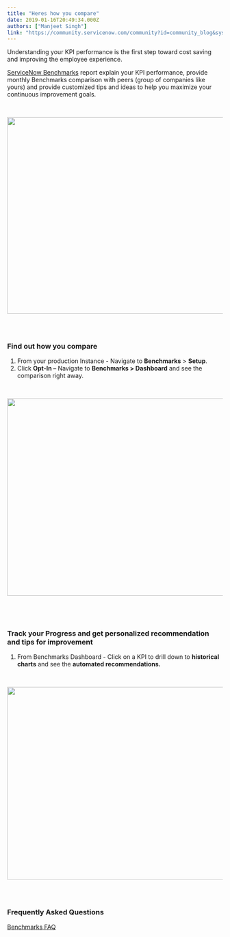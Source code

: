 ```yaml
---
title: "Heres how you compare"
date: 2019-01-16T20:49:34.000Z
authors: ["Manjeet Singh"]
link: "https://community.servicenow.com/community?id=community_blog&sys_id=2ef054a9db8be340afc902d5ca9619d2"
---
```

<p class="p1">Understanding your KPI performance is the first step toward cost saving and improving the employee experience.</p>
<p class="p1"><a href="https://docs.servicenow.com/bundle/london-it-service-management/page/product/benchmarks/reference/r_Benchmarks.html" rel="nofollow">ServiceNow Benchmarks</a> report explain your KPI performance, provide monthly Benchmarks comparison with peers (group of companies like yours) and provide customized tips and ideas to help you maximize your continuous improvement goals.</p>
<p class="p1"> </p>
<p class="p2"><img style="max-width: 100%; max-height: 480px;" src="f2af00e1db8be340afc902d5ca9619c9.iix" width="734" height="459" /></p>
<h3 class="p1"> </h3>
<h3 class="p1">Find out how you compare</h3>
<ol class="ol1"><li class="li1">From your production Instance - <span class="s1">Navigate to <strong>Benchmarks</strong> &gt; <strong>Setup</strong>.</span></li><li class="li3">Click <strong>Opt-In –</strong> Navigate to <strong>Benchmarks &gt; Dashboard</strong> and see the comparison right away.</li></ol>
<p> </p>
<p><img style="max-width: 100%; max-height: 480px;" src="caff8425db8be340afc902d5ca961910.iix" width="738" height="461" /></p>
<h2 class="p3"> </h2>
<h3 class="p3">Track your Progress and get personalized recommendation and tips for improvement</h3>
<ol class="ol1"><li class="li1">From Benchmarks Dashboard - <span class="s1">Click on a KPI to drill down to <strong>historical charts</strong> and see the <strong>automated recommendations.</strong></span></li></ol>
<p> </p>
<p class="p4"><img style="max-width: 100%; max-height: 480px;" src="553050a5db8be340afc902d5ca9619da.iix" width="720" height="450" /></p>
<h3 class="p4"> </h3>
<h3 class="p4">Frequently Asked Questions</h3>
<p class="p4"><a href="community?id&#61;community_article&amp;sys_id&#61;057c22e1dbd0dbc01dcaf3231f9619b1" rel="nofollow">Benchmarks FAQ</a></p>
<p class="p2"> </p>
<p class="p5"> </p>